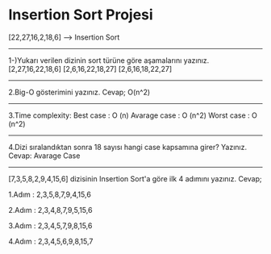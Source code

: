 # Insertion Sort Projesi
[22,27,16,2,18,6] --> Insertion Sort
<hr>
1-)Yukarı verilen dizinin sort türüne göre aşamalarını yazınız.
[2,27,16,22,18,6]
[2,6,16,22,18,27]
[2,6,16,18,22,27]
<hr>
2.Big-O gösterimini yazınız.
Cevap; O(n^2)
<hr>
3.Time complexity:
Best case : O (n)
Avarage case : O (n^2)
Worst case : O (n^2)
<hr>
4.Dizi sıralandıktan sonra 18 sayısı hangi case kapsamına girer? Yazınız.
Cevap: Avarage Case
<hr>
[7,3,5,8,2,9,4,15,6] dizisinin Insertion Sort'a göre ilk 4 adımını yazınız.
Cevap;

1.Adım : 2,3,5,8,7,9,4,15,6

2.Adım : 2,3,4,8,7,9,5,15,6

3.Adım : 2,3,4,5,7,9,8,15,6

4.Adım : 2,3,4,5,6,9,8,15,7
